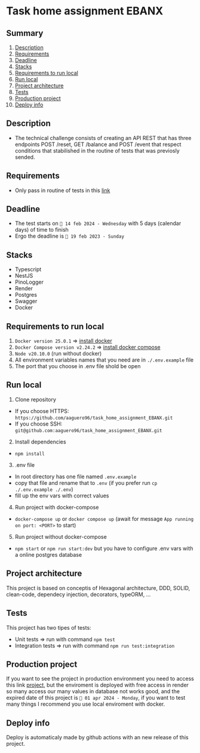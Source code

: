 <h1>Task home assignment EBANX</h1>

<h2>Summary</h2>

1. [Description](#description)
2. [Requirements](#requirements)
3. [Deadline](#requirements)
4. [Stacks](#stacks)
5. [Requirements to run local](#requirements-to-run-local)
6. [Run local](#run-local)
7. [Project architecture](#project-architecture)
7. [Tests](#tests)
7. [Production project](#production-project)
7. [Deploy info](#deploy-info)

<h2 id="description">Description</h2>

- The technical challenge consists of creating an API REST that has three endpoints POST /reset, GET /balance and POST /event that respect conditions that stabilished in the routine of tests that was previosly sended.

<h2 id="requirements">Requirements</h2>

- Only pass in routine of tests in this [link](https://ipkiss.pragmazero.com/)

<h2 id="deadline">Deadline</h2>

- The test starts on `📅 14 feb 2024 - Wednesday` with 5 days (calendar days) of time to finish
- Ergo the deadline is `📅 19 feb 2023 - Sunday`

<h2 id="stacks">Stacks</h2>

- Typescript
- NestJS
- PinoLogger
- Render
- Postgres
- Swagger
- Docker

<h2 id="requirements-to-run-local">Requirements to run local</h2>

1. `Docker version 25.0.1` => [install docker](https://docs.docker.com/get-docker/)
2. `Docker Compose version v2.24.2` => [install docker compose](https://docs.docker.com/compose/install/)
3. `Node v20.10.0` (run without docker)
4. All environment variables names that you need are in `./.env.example` file
5. The port that you choose in .env file shold be open

<h2 id="run-local">Run local</h2>

1. Clone repository
- If you choose HTTPS: `https://github.com/aaguero96/task_home_assignment_EBANX.git`
- If you choose SSH: `git@github.com:aaguero96/task_home_assignment_EBANX.git`

2. Install dependencies
- `npm install`

3. .env file
- In root directory has one file named `.env.example`
- copy that file and rename that to `.env` (if you prefer run `cp ./.env.example ./.env`)
- fill up the env vars with correct values

4. Run project with docker-compose
- `docker-compose up` or `docker compose up` (await for message `App running on port: <PORT>` to start)

5. Run project without docker-compose
- `npm start` or `npm run start:dev` but you have to configure .env vars with a online postgres database

<h2 id="project-architecture">Project architecture</h2>

This project is based on conceptis of Hexagonal architecture, DDD, SOLID, clean-code, dependecy injection, decorators, typeORM, ...

<h2 id="tests">Tests</h2>

This project has two tipes of tests:

- Unit tests => run with command `npm test`
- Integration tests => run with command `npm run test:integration`

<h2 id="production-project">Production project</h2>

If you want to see the project in production environment you need to access this link [project](https://aaguero-task-home-assignment-ebanx.onrender.com/), but the enviroment is deployed with free access in render so many access our many values in database not works good, and the expired date of this project is `📅 01 apr 2024 - Monday`, if you want to test many things I recommend you use local enviroment with docker.

<h2 id="deploy-info">Deploy info</h2>

Deploy is automaticaly made by github actions with an new release of this project.
